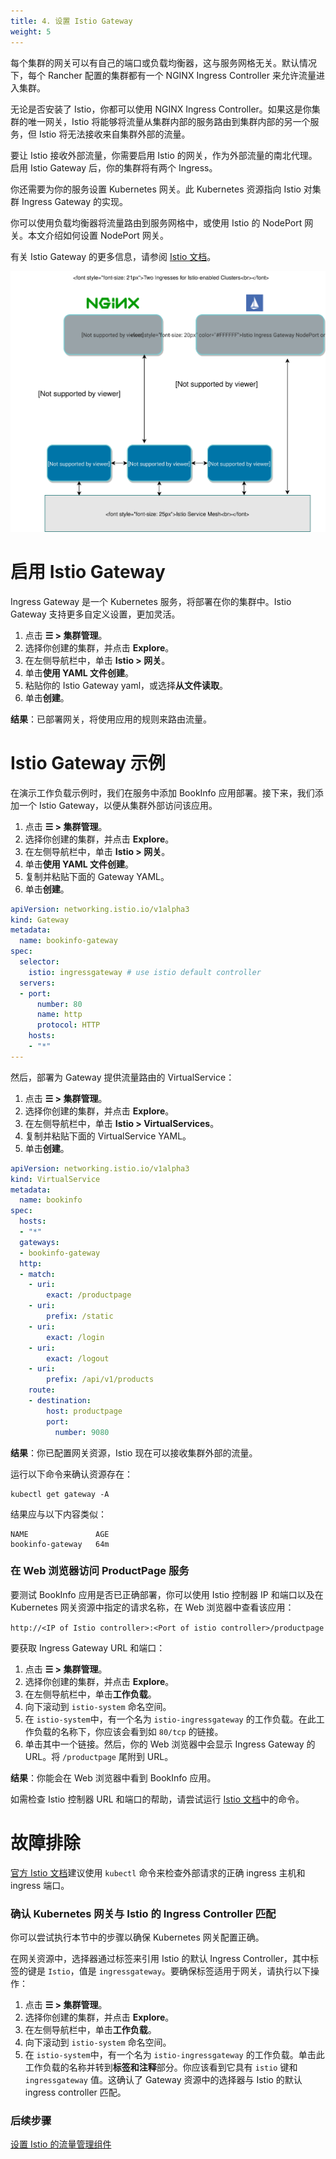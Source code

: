 ```yaml
---
title: 4. 设置 Istio Gateway
weight: 5
---
```


每个集群的网关可以有自己的端口或负载均衡器，这与服务网格无关。默认情况下，每个 Rancher 配置的集群都有一个 NGINX Ingress Controller 来允许流量进入集群。

无论是否安装了 Istio，你都可以使用 NGINX Ingress Controller。如果这是你集群的唯一网关，Istio 将能够将流量从集群内部的服务路由到集群内部的另一个服务，但 Istio 将无法接收来自集群外部的流量。

要让 Istio 接收外部流量，你需要启用 Istio 的网关，作为外部流量的南北代理。启用 Istio Gateway 后，你的集群将有两个 Ingress。

你还需要为你的服务设置 Kubernetes 网关。此 Kubernetes 资源指向 Istio 对集群 Ingress Gateway 的实现。

你可以使用负载均衡器将流量路由到服务网格中，或使用 Istio 的 NodePort 网关。本文介绍如何设置 NodePort 网关。

有关 Istio Gateway 的更多信息，请参阅 [Istio 文档](https://istio.io/docs/reference/config/networking/v1alpha3/gateway/)。

![启用 Istio 的集群可以有两个 ingress，分别是默认的 Nginx ingress 和默认的 Istio controller](/img/istio-ingress.svg)

# 启用 Istio Gateway

Ingress Gateway 是一个 Kubernetes 服务，将部署在你的集群中。Istio Gateway 支持更多自定义设置，更加灵活。

1. 点击 **☰ > 集群管理**。
1. 选择你创建的集群，并点击 **Explore**。
1. 在左侧导航栏中，单击 **Istio > 网关**。
1. 单击**使用 YAML 文件创建**。
1. 粘贴你的 Istio Gateway yaml，或选择**从文件读取**。
1. 单击**创建**。

**结果**：已部署网关，将使用应用的规则来路由流量。

# Istio Gateway 示例

在演示工作负载示例时，我们在服务中添加 BookInfo 应用部署。接下来，我们添加一个 Istio Gateway，以便从集群外部访问该应用。

1. 点击 **☰ > 集群管理**。
1. 选择你创建的集群，并点击 **Explore**。
1. 在左侧导航栏中，单击 **Istio > 网关**。
1. 单击**使用 YAML 文件创建**。
1. 复制并粘贴下面的 Gateway YAML。
1. 单击**创建**。

```yaml
apiVersion: networking.istio.io/v1alpha3
kind: Gateway
metadata:
  name: bookinfo-gateway
spec:
  selector:
    istio: ingressgateway # use istio default controller
  servers:
  - port:
      number: 80
      name: http
      protocol: HTTP
    hosts:
    - "*"
---
```

然后，部署为 Gateway 提供流量路由的 VirtualService：

1. 点击 **☰ > 集群管理**。
1. 选择你创建的集群，并点击 **Explore**。
1. 在左侧导航栏中，单击 **Istio > VirtualServices**。
1. 复制并粘贴下面的 VirtualService YAML。
1. 单击**创建**。

```yaml
apiVersion: networking.istio.io/v1alpha3
kind: VirtualService
metadata:
  name: bookinfo
spec:
  hosts:
  - "*"
  gateways:
  - bookinfo-gateway
  http:
  - match:
    - uri:
        exact: /productpage
    - uri:
        prefix: /static
    - uri:
        exact: /login
    - uri:
        exact: /logout
    - uri:
        prefix: /api/v1/products
    route:
    - destination:
        host: productpage
        port:
          number: 9080
```

**结果**：你已配置网关资源，Istio 现在可以接收集群外部的流量。

运行以下命令来确认资源存在：
```
kubectl get gateway -A
```

结果应与以下内容类似：
```
NAME               AGE
bookinfo-gateway   64m
```

### 在 Web 浏览器访问 ProductPage 服务

要测试 BookInfo 应用是否已正确部署，你可以使用 Istio 控制器 IP 和端口以及在 Kubernetes 网关资源中指定的请求名称，在 Web 浏览器中查看该应用：

`http://<IP of Istio controller>:<Port of istio controller>/productpage`

要获取 Ingress Gateway URL 和端口：

1. 点击 **☰ > 集群管理**。
1. 选择你创建的集群，并点击 **Explore**。
1. 在左侧导航栏中，单击**工作负载**。
1. 向下滚动到 `istio-system` 命名空间。
1. 在 `istio-system`中，有一个名为 `istio-ingressgateway` 的工作负载。在此工作负载的名称下，你应该会看到如 `80/tcp` 的链接。
1. 单击其中一个链接。然后，你的 Web 浏览器中会显示 Ingress Gateway 的 URL。将 `/productpage` 尾附到 URL。

**结果**：你能会在 Web 浏览器中看到 BookInfo 应用。

如需检查 Istio 控制器 URL 和端口的帮助，请尝试运行 [Istio 文档](https://istio.io/docs/tasks/traffic-management/ingress/ingress-control/#determining-the-ingress-ip-and-ports)中的命令。

# 故障排除

[官方 Istio 文档](https://istio.io/docs/tasks/traffic-management/ingress/ingress-control/#troubleshooting)建议使用 `kubectl` 命令来检查外部请求的正确 ingress 主机和 ingress 端口。

### 确认 Kubernetes 网关与 Istio 的 Ingress Controller 匹配

你可以尝试执行本节中的步骤以确保 Kubernetes 网关配置正确。

在网关资源中，选择器通过标签来引用 Istio 的默认 Ingress Controller，其中标签的键是 `Istio`，值是 `ingressgateway`。要确保标签适用于网关，请执行以下操作：

1. 点击 **☰ > 集群管理**。
1. 选择你创建的集群，并点击 **Explore**。
1. 在左侧导航栏中，单击**工作负载**。
1. 向下滚动到 `istio-system` 命名空间。
1. 在 `istio-system`中，有一个名为 `istio-ingressgateway` 的工作负载。单击此工作负载的名称并转到**标签和注释**部分。你应该看到它具有 `istio` 键和 `ingressgateway` 值。这确认了 Gateway 资源中的选择器与 Istio 的默认 ingress controller 匹配。

### 后续步骤
[设置 Istio 的流量管理组件](set-up-traffic-management.md)
